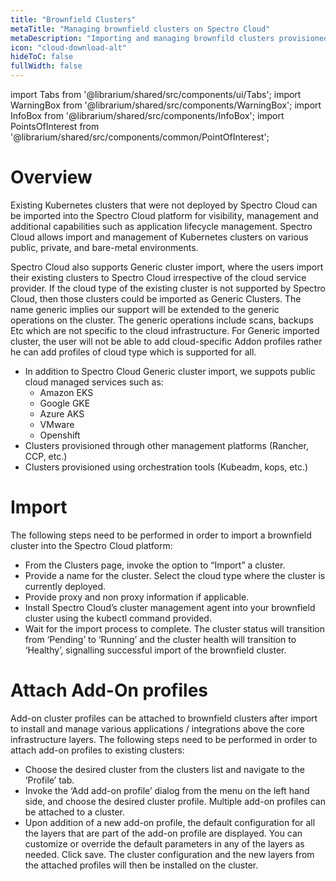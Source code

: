 ```yaml
---
title: "Brownfield Clusters"
metaTitle: "Managing brownfield clusters on Spectro Cloud"
metaDescription: "Importing and managing brownfild clusters provisioned on any CSP using other orchestration tools "
icon: "cloud-download-alt"
hideToC: false
fullWidth: false
---
```


import Tabs from '@librarium/shared/src/components/ui/Tabs';
import WarningBox from '@librarium/shared/src/components/WarningBox';
import InfoBox from '@librarium/shared/src/components/InfoBox';
import PointsOfInterest from '@librarium/shared/src/components/common/PointOfInterest';

# Overview

Existing Kubernetes clusters that were not deployed by Spectro Cloud can be imported into the Spectro Cloud platform for visibility, management and additional capabilities such as application lifecycle management. Spectro Cloud allows import and management of Kubernetes clusters on various public, private, and bare-metal environments.

Spectro Cloud also supports Generic cluster import, where the users import their existing clusters to Spectro Cloud irrespective of the cloud service provider. If the cloud type of the existing cluster is not supported by Spectro Cloud, then those clusters could be imported as Generic Clusters.  The name generic implies our support will be extended to the generic operations on the cluster. The generic operations include scans, backups Etc which are not specific to the cloud infrastructure. For Generic imported cluster, the user will not be able to add cloud-specific Addon profiles rather he can add profiles of cloud type which is supported for all.

 * In addition to Spectro Cloud Generic cluster import, we suppots public cloud managed services  such as:
	* Amazon EKS
	* Google GKE
	* Azure AKS
	* VMware
	* Openshift
 * Clusters provisioned through other management platforms (Rancher, CCP, etc.)
 * Clusters provisioned using orchestration tools (Kubeadm, kops, etc.)

 

# Import

The following steps need to be performed in order to import a brownfield cluster into the Spectro Cloud platform:

 * From the Clusters page, invoke the option to “Import” a cluster.
 * Provide a name for the cluster. Select the cloud type where the cluster is currently deployed.
 * Provide proxy and non proxy information if applicable.
 * Install Spectro Cloud’s cluster management agent into your brownfield cluster using the kubectl command provided.
 * Wait for the import process to complete. The cluster status will transition from ‘Pending’ to ‘Running’ and the cluster health will transition to ‘Healthy’, signalling successful import of the brownfield cluster.

# Attach Add-On profiles

Add-on cluster profiles can be attached to brownfield clusters after import to install and manage various applications / integrations above the core infrastructure layers. The following steps need to be performed in order to attach add-on profiles to existing clusters:

 * Choose the desired cluster from the clusters list and navigate to the ‘Profile’ tab.
 * Invoke the ‘Add add-on profile’ dialog from the menu on the left hand side, and choose the desired cluster profile. Multiple add-on profiles can be attached to a cluster.
 * Upon addition of a new add-on profile, the default configuration for all the layers that are part of the add-on profile are displayed. You can customize or override the default parameters in any of the layers as needed. Click save.
The cluster configuration and the new layers from the attached profiles will then be installed on the cluster.
